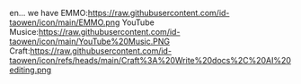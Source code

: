 en... we have 
EMMO:https://raw.githubusercontent.com/id-taowen/icon/main/EMMO.png
YouTube Musice:https://raw.githubusercontent.com/id-taowen/icon/main/YouTube%20Music.PNG
Craft:https://raw.githubusercontent.com/id-taowen/icon/refs/heads/main/Craft%3A%20Write%20docs%2C%20AI%20editing.png
